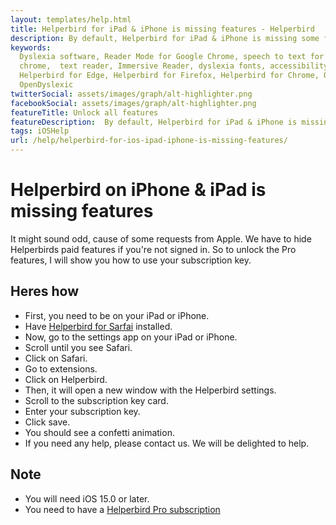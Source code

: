 ```yaml
---
layout: templates/help.html
title: Helperbird for iPad & iPhone is missing features - Helperbird
description: By default, Helperbird for iPad & iPhone is missing some features. Learn how to unlock them.
keywords:
  Dyslexia software, Reader Mode for Google Chrome, speech to text for chrome, Text to speech for
  chrome,  text reader, Immersive Reader, dyslexia fonts, accessibility software, dyslexia software,
  Helperbird for Edge, Helperbird for Firefox, Helperbird for Chrome, Opendyslexic for Chrome,
  OpenDyslexic
twitterSocial: assets/images/graph/alt-highlighter.png
facebookSocial: assets/images/graph/alt-highlighter.png
featureTitle: Unlock all features
featureDescription:  By default, Helperbird for iPad & iPhone is missing some features. Learn how to unlock them.
tags: iOSHelp
url: /help/helperbird-for-ios-ipad-iphone-is-missing-features/
---
```


#  Helperbird on iPhone & iPad is missing features

It might sound odd, cause of some requests from Apple. We have to hide Helperbirds paid features if you're not signed in. So to unlock the Pro features, I will show you how to use your subscription key.

## Heres how 
- First, you need to be on your iPad or iPhone.
- Have [Helperbird for Sarfai](https://itunes.apple.com/us/app/helperbird-for-safari/id1209859096?mt=8 "Helperbird for Safari link")  installed.
- Now, go to the settings app on your iPad or iPhone.
- Scroll until you see Safari.
- Click on Safari.
- Go to extensions.
- Click on Helperbird.
- Then, it will open a new window with the Helperbird settings.
- Scroll to the subscription key card.
- Enter your subscription key.
- Click save.
- You should see a confetti animation.
- If you need any help, please contact us. We will be delighted to help.

## Note
- You will need iOS 15.0 or later.
- You need to have a [Helperbird Pro subscription](https://www.helperbird.com/pricing "Helperbird for Safari link")

